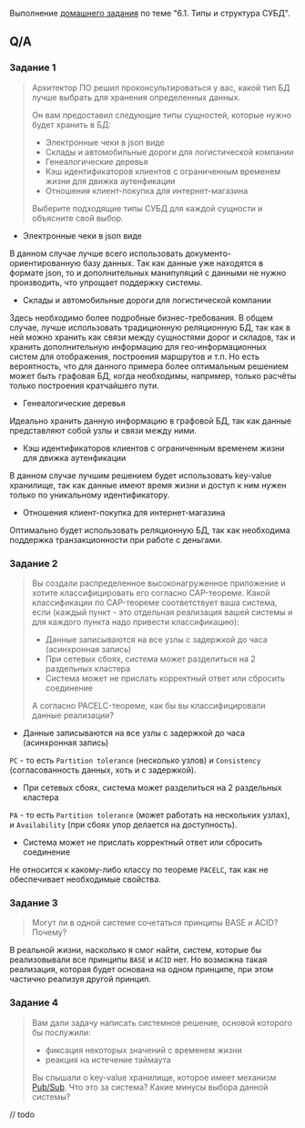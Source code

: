 Выполнение [домашнего задания](https://github.com/netology-code/virt-homeworks/blob/master/06-db-01-basics/README.md) 
по теме "6.1. Типы и структура СУБД".

## Q/A

### Задание 1

> Архитектор ПО решил проконсультироваться у вас, какой тип БД лучше выбрать для хранения определенных данных.
> 
> Он вам предоставил следующие типы сущностей, которые нужно будет хранить в БД:
> * Электронные чеки в json виде
> * Склады и автомобильные дороги для логистической компании
> * Генеалогические деревья
> * Кэш идентификаторов клиентов с ограниченным временем жизни для движка аутенфикации
> * Отношения клиент-покупка для интернет-магазина
> 
> Выберите подходящие типы СУБД для каждой сущности и объясните свой выбор.

* Электронные чеки в json виде

В данном случае лучше всего использовать документо-ориентированную базу данных. Так как данные уже находятся в формате json,
то и дополнительных манипуляций с данными не нужно производить, что упрощает поддержку системы.

* Склады и автомобильные дороги для логистической компании

Здесь необходимо более подробные бизнес-требования. В общем случае, лучше использовать традиционную реляционную БД,
так как в ней можно хранить как связи между сущностями дорог и складов, так и хранить дополнительную информацию 
для гео-информационных систем для отображения, построения маршрутов и т.п. 
Но есть вероятность, что для данного примера более оптимальным решением может быть графовая БД,
когда необходимы, например, только расчёты только построения кратчайшего пути.

* Генеалогические деревья

Идеально хранить данную информацию в графовой БД, так как данные представляют собой узлы и связи между ними.

* Кэш идентификаторов клиентов с ограниченным временем жизни для движка аутенфикации

В данном случае лучшим решением будет использовать key-value хранилище, так как данные имеют время жизни 
и доступ к ним нужен только по уникальному идентификатору.

* Отношения клиент-покупка для интернет-магазина

Оптимально будет использовать реляционную БД, так как необходима поддержка транзакционности при работе с деньгами.

### Задание 2

> Вы создали распределенное высоконагруженное приложение и хотите классифицировать его согласно CAP-теореме. 
> Какой классификации по CAP-теореме соответствует ваша система, если (каждый пункт - это отдельная реализация вашей системы и для каждого пункта надо привести классификацию):
> * Данные записываются на все узлы с задержкой до часа (асинхронная запись)
> * При сетевых сбоях, система может разделиться на 2 раздельных кластера
> * Система может не прислать корректный ответ или сбросить соединение
>
> А согласно PACELC-теореме, как бы вы классифицировали данные реализации?

* Данные записываются на все узлы с задержкой до часа (асинхронная запись)

`PC` - то есть `Partition tolerance` (несколько узлов) и `Consistency` (согласованность данных, хоть и с задержкой).

* При сетевых сбоях, система может разделиться на 2 раздельных кластера

`PA` - то есть `Partition tolerance` (может работать на нескольких узлах), и `Availability` (при сбоях упор делается на доступность).

* Система может не прислать корректный ответ или сбросить соединение

Не относится к какому-либо классу по теореме `PACELC`, так как не обеспечивает необходимые свойства. 

### Задание 3

> Могут ли в одной системе сочетаться принципы BASE и ACID? Почему?

В реальной жизни, насколько я смог найти, систем, которые бы реализовывали все принципы `BASE` и `ACID` нет.
Но возможна такая реализация, которая будет основана на одном принципе, при этом частично реализуя другой принцип.  

### Задание 4

> Вам дали задачу написать системное решение, основой которого бы послужили: 
> * фиксация некоторых значений с временем жизни
> * реакция на истечение таймаута
>
> Вы слышали о key-value хранилище, которое имеет механизм [Pub/Sub](https://habr.com/ru/post/278237/). Что это за система? Какие минусы выбора данной системы?

// todo